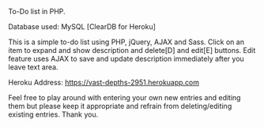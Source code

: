 To-Do list in PHP.

Database used: MySQL [ClearDB for Heroku]

This is a simple to-do list using PHP, jQuery, AJAX and Sass.
Click on an item to expand and show description and delete[D] and edit[E] buttons.
Edit feature uses AJAX to save and update description immediately after you leave text area.

Heroku Address: https://vast-depths-2951.herokuapp.com

Feel free to play around with entering your own new entries and editing them but please keep it
appropriate and refrain from deleting/editing existing entries. Thank you.
